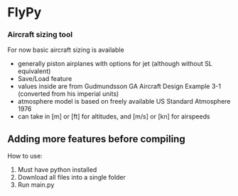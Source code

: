 # FlyPy
### Aircraft sizing tool
For now basic aircraft sizing is available
- generally piston airplanes with options for jet (although without SL equivalent)
- Save/Load feature
- values inside are from Gudmundsson GA Aircraft Design Example 3-1 (converted from his imperial units)
- atmosphere model is based on freely available US Standard Atmosphere 1976
- can take in [m] or [ft] for altitudes, and [m/s] or [kn] for airspeeds

Adding more features before compiling
-----------------------------------------------
How to use:
1. Must have python installed
2. Download all files into a single folder
3. Run main.py
